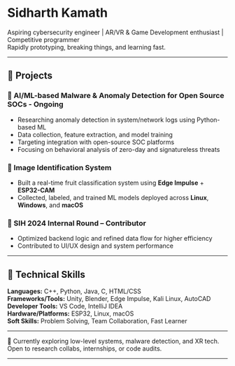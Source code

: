 # Sidharth Kamath

Aspiring cybersecurity engineer | AR/VR & Game Development enthusiast | Competitive programmer  
Rapidly prototyping, breaking things, and learning fast.

---

## 🔬 Projects

### 📡 AI/ML-based Malware & Anomaly Detection for Open Source SOCs - Ongoing
- Researching anomaly detection in system/network logs using Python-based ML  
- Data collection, feature extraction, and model training  
- Targeting integration with open-source SOC platforms  
- Focusing on behavioral analysis of zero-day and signatureless threats

### 🎯 Image Identification System
- Built a real-time fruit classification system using **Edge Impulse** + **ESP32-CAM**  
- Collected, labeled, and trained ML models deployed across **Linux**, **Windows**, and **macOS**

### 🧩 SIH 2024 Internal Round – Contributor
- Optimized backend logic and refined data flow for higher efficiency  
- Contributed to UI/UX design and system performance

---

## 🧠 Technical Skills

**Languages:** C++, Python, Java, C, HTML/CSS  
**Frameworks/Tools:** Unity, Blender, Edge Impulse, Kali Linux, AutoCAD  
**Developer Tools:** VS Code, IntelliJ IDEA  
**Hardware/Platforms:** ESP32, Linux, macOS  
**Soft Skills:** Problem Solving, Team Collaboration, Fast Learner

---

🧭 Currently exploring low-level systems, malware detection, and XR tech. Open to research collabs, internships, or code audits.

---
